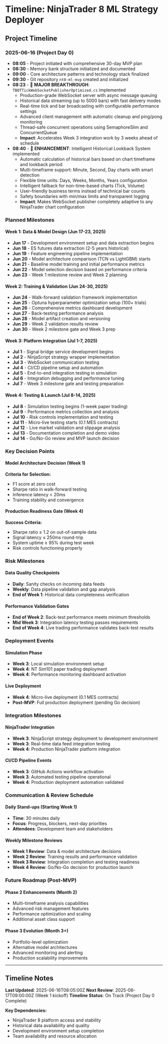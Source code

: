 # Timeline: NinjaTrader 8 ML Strategy Deployer

## Project Timeline

### 2025-06-16 (Project Day 0)
- **08:05** - Project initiated with comprehensive 30-day MVP plan
- **08:30** - Memory bank structure initialized and documented
- **09:00** - Core architecture patterns and technology stack finalized
- **09:30** - Git repository `nt8-ml-mvp` created and initialized
- **08:23** - 🚀 **MAJOR BREAKTHROUGH**: `TBOTTickWebSocketPublisherOptimized.cs` implemented
  - Production-grade WebSocket server with async message queuing
  - Historical data streaming (up to 5000 bars) with fast delivery modes
  - Real-time tick and bar broadcasting with configurable performance settings
  - Advanced client management with automatic cleanup and ping/pong monitoring
  - Thread-safe concurrent operations using SemaphoreSlim and ConcurrentQueue
  - **Impact**: Accelerates Week 3 integration work by 3 weeks ahead of schedule
- **08:40** - 🧠 **ENHANCEMENT**: Intelligent Historical Lookback System implemented
  - Automatic calculation of historical bars based on chart timeframe and lookback period
  - Multi-timeframe support: Minute, Second, Day charts with smart detection
  - Flexible time units: Days, Weeks, Months, Years configuration
  - Intelligent fallback for non-time-based charts (Tick, Volume)
  - User-friendly business terms instead of technical bar counts
  - Safety boundaries with min/max limits and transparent logging
  - **Impact**: Makes WebSocket publisher completely adaptive to any NinjaTrader chart configuration

### Planned Milestones

#### Week 1: Data & Model Design (Jun 17-23, 2025)
- **Jun 17** - Development environment setup and data extraction begins
- **Jun 18** - ES futures data extraction (2-5 years historical)
- **Jun 19** - Feature engineering pipeline implementation
- **Jun 20** - Model architecture comparison (TCN vs LightGBM) starts
- **Jun 21** - Baseline model training and initial performance metrics
- **Jun 22** - Model selection decision based on performance criteria
- **Jun 23** - Week 1 milestone review and Week 2 planning

#### Week 2: Training & Validation (Jun 24-30, 2025)
- **Jun 24** - Walk-forward validation framework implementation
- **Jun 25** - Optuna hyperparameter optimization setup (100+ trials)
- **Jun 26** - Comprehensive metrics dashboard development
- **Jun 27** - Back-testing performance analysis
- **Jun 28** - Model artifact creation and versioning
- **Jun 29** - Week 2 validation results review
- **Jun 30** - Week 2 milestone gate and Week 3 prep

#### Week 3: Platform Integration (Jul 1-7, 2025)
- **Jul 1** - Signal bridge service development begins
- **Jul 2** - NinjaScript strategy wrapper implementation
- **Jul 3** - WebSocket communication testing
- **Jul 4** - CI/CD pipeline setup and automation
- **Jul 5** - End-to-end integration testing in simulation
- **Jul 6** - Integration debugging and performance tuning
- **Jul 7** - Week 3 milestone gate and testing preparation

#### Week 4: Testing & Launch (Jul 8-14, 2025)
- **Jul 8** - Simulation testing begins (1-week paper trading)
- **Jul 9** - Performance metrics collection and analysis
- **Jul 10** - Risk controls implementation and testing
- **Jul 11** - Micro-live testing starts (0.1 MES contracts)
- **Jul 12** - Live market validation and slippage analysis
- **Jul 13** - Documentation completion and demo video
- **Jul 14** - Go/No-Go review and MVP launch decision

### Key Decision Points

#### Model Architecture Decision (Week 1)
**Criteria for Selection:**
- F1 score at zero cost
- Sharpe ratio in walk-forward testing  
- Inference latency < 20ms
- Training stability and convergence

#### Production Readiness Gate (Week 4)
**Success Criteria:**
- Sharpe ratio ≥ 1.2 on out-of-sample data
- Signal latency ≤ 250ms round-trip
- System uptime ≥ 95% during test week
- Risk controls functioning properly

### Risk Milestones

#### Data Quality Checkpoints
- **Daily**: Sanity checks on incoming data feeds
- **Weekly**: Data pipeline validation and gap analysis
- **End of Week 1**: Historical data completeness verification

#### Performance Validation Gates
- **End of Week 2**: Back-test performance meets minimum thresholds
- **Mid Week 3**: Integration latency testing passes requirements
- **End of Week 4**: Live trading performance validates back-test results

### Deployment Events

#### Simulation Phase
- **Week 3**: Local simulation environment setup
- **Week 4**: NT Sim101 paper trading deployment
- **Week 4**: Performance monitoring dashboard activation

#### Live Deployment
- **Week 4**: Micro-live deployment (0.1 MES contracts)
- **Post-MVP**: Full production deployment (pending Go decision)

### Integration Milestones

#### NinjaTrader Integration
- **Week 3**: NinjaScript strategy deployment to development environment
- **Week 3**: Real-time data feed integration testing
- **Week 4**: Production NinjaTrader platform integration

#### CI/CD Pipeline Events
- **Week 3**: GitHub Actions workflow activation
- **Week 3**: Automated testing pipeline operational
- **Week 4**: Production deployment automation validated

### Communication & Review Schedule

#### Daily Stand-ups (Starting Week 1)
- **Time**: 30 minutes daily
- **Focus**: Progress, blockers, next-day priorities
- **Attendees**: Development team and stakeholders

#### Weekly Milestone Reviews
- **Week 1 Review**: Data & model architecture decisions
- **Week 2 Review**: Training results and performance validation
- **Week 3 Review**: Integration completion and testing readiness
- **Week 4 Review**: Go/No-Go decision for production launch

### Future Roadmap (Post-MVP)

#### Phase 2 Enhancements (Month 2)
- Multi-timeframe analysis capabilities
- Advanced risk management features
- Performance optimization and scaling
- Additional asset class support

#### Phase 3 Evolution (Month 3+)
- Portfolio-level optimization
- Alternative model architectures
- Advanced monitoring and alerting
- Production scalability improvements

---

## Timeline Notes

**Last Updated**: 2025-06-16T08:05:00Z
**Next Review**: 2025-06-17T09:00:00Z (Week 1 kickoff)
**Timeline Status**: On Track (Project Day 0 Complete)

**Key Dependencies:**
- NinjaTrader 8 platform access and stability
- Historical data availability and quality
- Development environment setup completion
- Team availability and resource allocation 